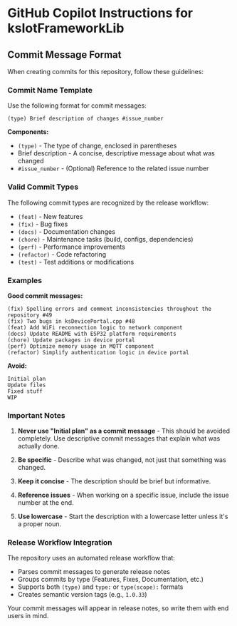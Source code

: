 # GitHub Copilot Instructions for ksIotFrameworkLib

## Commit Message Format

When creating commits for this repository, follow these guidelines:

### Commit Name Template

Use the following format for commit messages:

```
(type) Brief description of changes #issue_number
```

**Components:**

- `(type)` - The type of change, enclosed in parentheses
- Brief description - A concise, descriptive message about what was changed
- `#issue_number` - (Optional) Reference to the related issue number

### Valid Commit Types

The following commit types are recognized by the release workflow:

- `(feat)` - New features
- `(fix)` - Bug fixes
- `(docs)` - Documentation changes
- `(chore)` - Maintenance tasks (build, configs, dependencies)
- `(perf)` - Performance improvements
- `(refactor)` - Code refactoring
- `(test)` - Test additions or modifications

### Examples

**Good commit messages:**
```
(fix) Spelling errors and comment inconsistencies throughout the repository #49
(fix) Two bugs in ksDevicePortal.cpp #48
(feat) Add WiFi reconnection logic to network component
(docs) Update README with ESP32 platform requirements
(chore) Update packages in device portal
(perf) Optimize memory usage in MQTT component
(refactor) Simplify authentication logic in device portal
```

**Avoid:**
```
Initial plan
Update files
Fixed stuff
WIP
```

### Important Notes

1. **Never use "Initial plan" as a commit message** - This should be avoided completely. Use descriptive commit messages that explain what was actually done.

2. **Be specific** - Describe what was changed, not just that something was changed.

3. **Keep it concise** - The description should be brief but informative.

4. **Reference issues** - When working on a specific issue, include the issue number at the end.

5. **Use lowercase** - Start the description with a lowercase letter unless it's a proper noun.

### Release Workflow Integration

The repository uses an automated release workflow that:

- Parses commit messages to generate release notes
- Groups commits by type (Features, Fixes, Documentation, etc.)
- Supports both `(type)` and `type:` or `type(scope):` formats
- Creates semantic version tags (e.g., `1.0.33`)

Your commit messages will appear in release notes, so write them with end users in mind.
